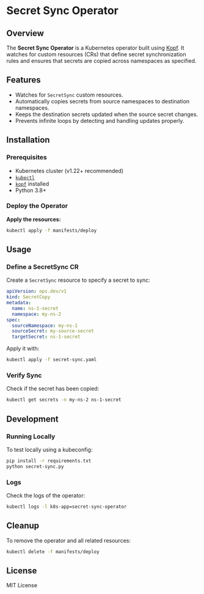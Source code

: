 # Secret Sync Operator

## Overview
The **Secret Sync Operator** is a Kubernetes operator built using [Kopf](https://github.com/nolar/kopf). It watches for custom resources (CRs) that define secret synchronization rules and ensures that secrets are copied across namespaces as specified.

## Features
- Watches for `SecretSync` custom resources.
- Automatically copies secrets from source namespaces to destination namespaces.
- Keeps the destination secrets updated when the source secret changes.
- Prevents infinite loops by detecting and handling updates properly.

## Installation

### Prerequisites
- Kubernetes cluster (v1.22+ recommended)
- [`kubectl`](https://kubernetes.io/docs/tasks/tools/install-kubectl/)
- [`kopf`](https://github.com/nolar/kopf) installed
- Python 3.8+

### Deploy the Operator

**Apply the resources:**
   ```sh
   kubectl apply -f manifests/deploy
   ```

## Usage

### Define a SecretSync CR
Create a `SecretSync` resource to specify a secret to sync:
```yaml
apiVersion: ops.dev/v1
kind: SecretCopy
metadata:
  name: ns-1-secret
  namespace: my-ns-2
spec:
  sourceNamespace: my-ns-1
  sourceSecret: my-source-secret
  targetSecret: ns-1-secret
```
Apply it with:
```sh
kubectl apply -f secret-sync.yaml
```

### Verify Sync
Check if the secret has been copied:
```sh
kubectl get secrets -n my-ns-2 ns-1-secret
```

## Development

### Running Locally
To test locally using a kubeconfig:
```sh
pip install -r requirements.txt
python secret-sync.py
```

### Logs
Check the logs of the operator:
```sh
kubectl logs -l k8s-app=secret-sync-operator
```

## Cleanup
To remove the operator and all related resources:
```sh
kubectl delete -f manifests/deploy
```

## License
MIT License

